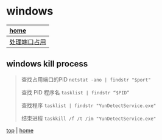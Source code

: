 # windows

| [home](index.md#windows)              |
| :------------------------------------ |
| [处理端口占用](#windows-kill-process) |


## windows kill process

> 查找占用端口的PID `netstat -ano | findstr "$port"`
>
> 查找 PID 程序名 `tasklist | findstr “$PID”`
>
> 查找程序 `tasklist | findstr "YunDetectService.exe"`
>
> 结束进程 `taskkill /f /t /im "YunDetectService.exe"`

[top](#windows) | [home](index.md#windows)